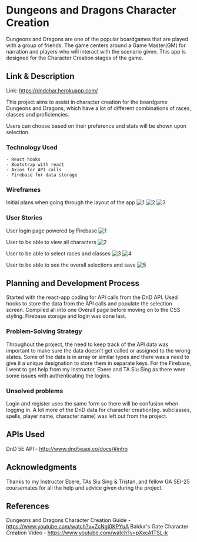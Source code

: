 # Dungeons and Dragons Character Creation

Dungeons and Dragons are one of the popular boardgames that are played with a group of friends. The game centers around a Game Master(GM) for narration and players who will interact with the scenario given. This app is designed for the Character Creation stages of the game.

## Link & Description

Link: https://dndchar.herokuapp.com/

This project aims to assist in character creation for the boardgame Dungeons and Dragons, which have a lot of different combinations of races, classes and proficiencies.

Users can choose based on their preference and stats will be shown upon selection.

### Technology Used

```
- React hooks
- Bootstrap with react
- Axios for API calls
- Firebase for data storage
```

### Wireframes

Initial plans when going through the layout of the app
![1](https://github.com/kenwong175/P2-DnDCharacterCreation/blob/master/src/wireframes/Screenshot%202020-11-05%20at%207.49.09%20PM.png)
![2](https://github.com/kenwong175/P2-DnDCharacterCreation/blob/master/src/wireframes/Screenshot%202020-11-05%20at%207.49.55%20PM.png)
![3](https://github.com/kenwong175/P2-DnDCharacterCreation/blob/master/src/wireframes/Screenshot%202020-11-05%20at%207.50.16%20PM.png)

### User Stories

User login page powered by Firebase
![1](https://github.com/kenwong175/P2-DnDCharacterCreation/blob/master/src/screenshots/Screenshot%202020-11-05%20at%207.55.43%20PM.png)

User to be able to view all characters
![2](https://github.com/kenwong175/P2-DnDCharacterCreation/blob/master/src/screenshots/Screenshot%202020-11-05%20at%208.04.35%20PM.png)

User to be able to select races and classes
![3](https://github.com/kenwong175/P2-DnDCharacterCreation/blob/master/src/screenshots/Screenshot%202020-11-05%20at%208.05.09%20PM.png)
![4](https://github.com/kenwong175/P2-DnDCharacterCreation/blob/master/src/screenshots/Screenshot%202020-11-05%20at%208.05.46%20PM.png)

User to be able to see the overall selections and save
![5](https://github.com/kenwong175/P2-DnDCharacterCreation/blob/master/src/screenshots/Screenshot%202020-11-05%20at%208.06.32%20PM.png)

## Planning and Development Process

Started with the react-app coding for API calls from the DnD API. Used hooks to store the data from the API calls and populate the selection screen. Compiled all into one Overall page before moving on to the CSS styling. Firebase storage and login was done last. 

### Problem-Solving Strategy

Throughout the project, the need to keep track of the API data was important to make sure the data doesn't get called or assigned to the wrong states. 
Some of the data is in array or similar types and there was a need to give it a unique designation to store them in separate keys.
For the Firebase, I went to get help from my Instructor, Ebere and TA Siu Sing as there were some issues with authenticating the logins.  

### Unsolved problems

Login and register uses the same form so there will be confusion when logging in.
A lot more of the DnD data for character creation(eg. subclasses, spells, player name, character name) was left out from the project.

## APIs Used

DnD 5E API - http://www.dnd5eapi.co/docs/#intro


## Acknowledgments

Thanks to my Instructor Ebere, TAs Siu Sing & Tristan, and fellow GA SEI-25 coursemates for all the help and advice given during the project.

 ## References
Dungeons and Dragons Character Creation Guide - https://www.youtube.com/watch?v=ZcNgj0KPYuA
Baldur's Gate Character Creation Video - https://www.youtube.com/watch?v=pXxcA1TSL-k